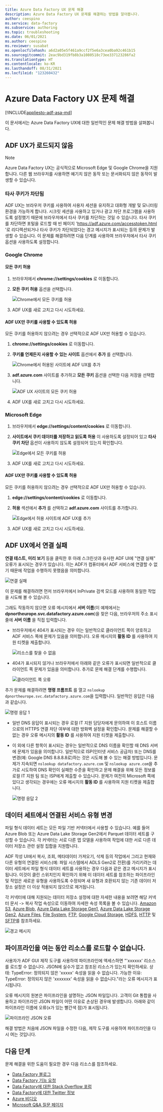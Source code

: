 ```yaml
---
title: Azure Data Factory UX 문제 해결
description: Azure Data Factory UX 문제를 해결하는 방법을 알아봅니다.
author: ceespino
ms.service: data-factory
ms.subservice: authoring
ms.topic: troubleshooting
ms.date: 06/01/2021
ms.author: ceespino
ms.reviewer: susabat
ms.openlocfilehash: a6d2a05e5f461a9ccf2f5e6a3cea0ba92c461b15
ms.sourcegitcommit: 2eac9bd319fb8b3a1080518c73ee337123286fa2
ms.translationtype: HT
ms.contentlocale: ko-KR
ms.lasthandoff: 08/31/2021
ms.locfileid: "123260432"
---
```

# <a name="troubleshoot-azure-data-factory-ux-issues"></a>Azure Data Factory UX 문제 해결

[!INCLUDE[appliesto-adf-asa-md](includes/appliesto-adf-asa-md.md)]

이 문서에서는 Azure Data Factory UX에 대한 일반적인 문제 해결 방법을 살펴봅니다.

## <a name="adf-ux-not-loading"></a>ADF UX가 로드되지 않음

> [!NOTE]
> Azure Data Factory UX는 공식적으로 Microsoft Edge 및 Google Chrome을 지원합니다. 다른 웹 브라우저를 사용하면 예기치 않은 동작 또는 문서화되지 않은 동작이 발생할 수 있습니다.

### <a name="third-party-cookies-blocked"></a>타사 쿠키가 차단됨

ADF UX는 브라우저 쿠키를 사용하여 사용자 세션을 유지하고 대화형 개발 및 모니터링 환경을 가능하게 합니다. 시크릿 세션을 사용하고 있거나 광고 차단 프로그램을 사용하도록 설정했기 때문에 브라우저에서 타사 쿠키를 차단하는 것일 수 있습니다. 타사 쿠키를 차단하면 포털을 로드할 때 빈 페이지 'https://adf.azure.com/accesstoken.html '로 리디렉션되거나 타사 쿠키가 차단되었다는 경고 메시지가 표시되는 등의 문제가 발생할 수 있습니다. 이 문제를 해결하려면 다음 단계를 사용하여 브라우저에서 타사 쿠키 옵션을 사용하도록 설정합니다.

### <a name="google-chrome"></a>Google Chrome

#### <a name="allow-all-cookies"></a>모든 쿠키 허용

1. 브라우저에서 **chrome://settings/cookies** 로 이동합니다.
1. **모든 쿠키 허용** 옵션을 선택합니다. 

    ![Chrome에서 모든 쿠키를 허용](media/data-factory-ux-troubleshoot-guide/chrome-allow-all-cookies.png)
1. ADF UX를 새로 고치고 다시 시도하세요.

#### <a name="only-allow-adf-ux-to-use-cookies"></a>ADF UX만 쿠키를 사용할 수 있도록 허용
모든 쿠키를 허용하지 않으려는 경우 선택적으로 ADF UX만 허용할 수 있습니다.
1. **chrome://settings/cookies** 로 이동합니다.
1. **쿠키를 언제든지 사용할 수 있는 사이트** 옵션에서 **추가** 를 선택합니다. 

    ![Chrome에서 허용된 사이트에 ADF UX를 추가](media/data-factory-ux-troubleshoot-guide/chrome-only-adf-cookies-1.png)
1. **adf.azure.com** 사이트를 추가하고 **모든 쿠키** 옵션을 선택한 다음 저장을 선택합니다. 

    ![ADF UX 사이트의 모든 쿠키 허용](media/data-factory-ux-troubleshoot-guide/chrome-only-adf-cookies-2.png)
1. ADF UX를 새로 고치고 다시 시도하세요.

### <a name="microsoft-edge"></a>Microsoft Edge

1. 브라우저에서 **edge://settings/content/cookies** 로 이동합니다.
1. **사이트에서 쿠키 데이터를 저장하고 읽도록 허용** 이 사용하도록 설정되어 있고 **타사 쿠키 차단** 옵션이 사용하지 않도록 설정되어 있는지 확인합니다. 

    ![Edge에서 모든 쿠키를 허용](media/data-factory-ux-troubleshoot-guide/edge-allow-all-cookies.png)
1. ADF UX를 새로 고치고 다시 시도하세요.

#### <a name="only-allow-adf-ux-to-use-cookies"></a>ADF UX만 쿠키를 사용할 수 있도록 허용

모든 쿠키를 허용하지 않으려는 경우 선택적으로 ADF UX만 허용할 수 있습니다.

1. **edge://settings/content/cookies** 로 이동합니다.
1. **허용** 섹션에서 **추가** 를 선택하고 **adf.azure.com** 사이트를 추가합니다. 

    ![Edge에서 허용 사이트에 ADF UX를 추가](media/data-factory-ux-troubleshoot-guide/edge-allow-adf-cookies.png)
1. ADF UX를 새로 고치고 다시 시도하세요.

## <a name="connection-failed-on-adf-ux"></a>ADF UX에서 연결 실패

**연결 테스트**, **미리 보기** 등을 클릭한 후 아래 스크린샷과 유사한 ADF UI에 "연결 실패" 오류가 표시되는 경우가 있습니다. 이는 ADF가 컴퓨터에서 ADF 서비스에 연결할 수 없기 때문에 작업을 수행하지 못했음을 의미합니다.

![연결 실패](media/data-factory-ux-troubleshoot-guide/connection-failed.png)

이 문제를 해결하려면 먼저 브라우저에서 InPrivate 검색 모드를 사용하여 동일한 작업을 시도해 볼 수 있습니다.

그래도 작동하지 않으면 오류 메시지에서 **서버 이름**(이 예제에서는 **dpnortheurope.svc.datafactory.azure.com**)을 찾은 다음, 브라우저의 주소 표시줄에 **서버 이름** 을 직접 입력합니다. 

- 브라우저에서 404가 표시되는 경우 이는 일반적으로 클라이언트 쪽이 양호하고 ADF 서비스 쪽에 문제가 있음을 의미합니다. 오류 메시지의 **활동 ID** 를 사용하여 지원 티켓을 제출합니다.

    ![리소스를 찾을 수 없음](media/data-factory-ux-troubleshoot-guide/status-code-404.png)

- 404가 표시되지 않거나 브라우저에서 아래와 같은 오류가 표시되면 일반적으로 클라이언트 쪽 문제가 있음을 의미합니다. 추가로 문제 해결 단계를 수행합니다.

    ![클라이언트 쪽 오류](media/data-factory-ux-troubleshoot-guide/client-side-error.png)

추가 문제를 해결하려면 **명령 프롬프트** 를 열고 `nslookup dpnortheurope.svc.datafactory.azure.com`을 입력합니다. 일반적인 응답은 다음과 같습니다.

![명령 응답 1](media/data-factory-ux-troubleshoot-guide/command-response-1.png)

- 일반 DNS 응답이 표시되는 경우 로컬 IT 지원 담당자에게 문의하여 이 호스트 이름으로의 HTTPS 연결 차단 여부에 대한 방화벽 설정을 확인합니다. 문제를 해결할 수 없는 경우 오류 메시지의 **활동 ID** 를 사용하여 지원 티켓을 제출합니다.

- 이 외에 다른 항목이 표시되는 경우는 일반적으로 DNS 이름을 확인할 때 DNS 서버에 문제가 있음을 의미합니다. 일반적으로 ISP(인터넷 서비스 공급자) 또는 DNS를 변경(예: Google DNS 8.8.8.8로)하는 것은 시도해 볼 수 있는 해결 방법입니다. 문제가 지속되면 `nslookup datafactory.azure.com` 및 `nslookup azure.com`을 추가로 시도하여 DNS 확인이 실패한 수준을 확인하고 문제 해결을 위해 모든 정보를 로컬 IT 지원 팀 또는 ISP에게 제출할 수 있습니다. 문제가 여전히 Microsoft 쪽에 있다고 생각되는 경우에는 오류 메시지의 **활동 ID** 를 사용하여 지원 티켓을 제출합니다.

    ![명령 응답 2](media/data-factory-ux-troubleshoot-guide/command-response-2.png)

## <a name="change-linked-service-type-in-datasets"></a>데이터 세트에서 연결된 서비스 유형 변경

파일 형식 데이터 세트는 모든 파일 기반 커넥터에서 사용할 수 있습니다. 예를 들어 Azure Blob 또는 Azure Data Lake Storage Gen2에서 Parquet 데이터 세트를 구성할 수 있습니다. 각 커넥터는 서로 다른 앱 모델을 사용하여 작업에 대한 서로 다른 데이터 저장소 관련 설정 집합을 지원합니다. 

ADF 작성 UI에서 복사, 조회, 메타데이터 가져오기, 삭제 등의 작업에서 그리고 현재와 다른 유형의 연결된 서비스(예: 파일 시스템에서 ADLS Gen2로 전환)를 가리키려는 데이터 세트에서 파일 형식 데이터 세트를 사용하는 경우 다음과 같은 경고 메시지가 표시됩니다. 이것이 클린 스위치인지 확인하기 위해 이 데이터 세트를 참조하는 파이프라인 및 작업은 새로운 유형을 사용하도록 수정되며 새 유형과 호환되지 않는 기존 데이터 저장소 설정은 더 이상 적용되지 않으므로 제거됩니다.

각 커넥터에 대해 지원되는 데이터 저장소 설정에 대한 자세한 내용을 보려면 해당 커넥터 문서 -> 복사 작업 속성으로 이동하여 자세한 속성 목록을 볼 수 있습니다. [Amazon S3](connector-amazon-simple-storage-service.md), [Azure Blob](connector-azure-blob-storage.md), [Azure Data Lake Storage Gen1](connector-azure-data-lake-store.md), [Azure Data Lake Storage Gen2](connector-azure-data-lake-storage.md), [Azure Files](connector-azure-file-storage.md), [File System](connector-file-system.md), [FTP](connector-ftp.md), [Google Cloud Storage](connector-google-cloud-storage.md), [HDFS](connector-hdfs.md), [HTTP](connector-http.md) 및 [SFTP](connector-sftp.md)를 참조하세요.

![경고 메시지](media/data-factory-ux-troubleshoot-guide/warning-message.png)

## <a name="could-not-load-resource-while-opening-pipeline"></a>파이프라인을 여는 동안 리소스를 로드할 수 없습니다. 

사용자가 ADF GUI 제작 도구를 사용하여 파이프라인에 액세스하면 "'xxxxxx' 리소스를 로드할 수 없습니다. JSON에 실수가 없고 참조된 리소스가 있는지 확인하세요. 상태: TypeError: 정의되지 않은 'xxxxx' 속성을 읽을 수 없습니다. 가능한 이유: TypeError: 정의되지 않은 'xxxxxxx' 속성을 읽을 수 없습니다."라는 오류 메시지가 표시됩니다.

오류 메시지의 원본은 파이프라인을 설명하는 JSON 파일입니다. 고객이 Git 통합을 사용하고 파이프라인 JSON 파일이 어떤 이유로 손상된 경우에 발생합니다. 아래와 같이 파이프라인 이름에 오류(x가 있는 빨간색 점)가 표시됩니다.

![파이프라인 JSON 오류](media/data-factory-ux-troubleshoot-guide/pipeline-json-error.png)

해결 방법은 처음에 JSON 파일을 수정한 다음, 제작 도구를 사용하여 파이프라인을 다시 여는 것입니다.



## <a name="next-steps"></a>다음 단계

문제 해결을 위한 도움이 필요한 경우 다음 리소스를 참조하세요.

* [Data Factory 블로그](https://azure.microsoft.com/blog/tag/azure-data-factory/)
* [Data Factory 기능 요청](/answers/topics/azure-data-factory.html)
* [Data Factory에 대한 Stack Overflow 포럼](https://stackoverflow.com/questions/tagged/azure-data-factory)
* [Data Factory에 대한 Twitter 정보](https://twitter.com/hashtag/DataFactory)
* [Azure 비디오](https://azure.microsoft.com/resources/videos/index/)
* [Microsoft Q&A 질문 페이지](/answers/topics/azure-data-factory.html)
